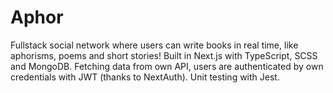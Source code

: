 # Aphor

Fullstack social network where users can write books in real time, like aphorisms, poems and short stories! Built in Next.js with TypeScript, SCSS and MongoDB. 
Fetching data from own API, users are authenticated by own credentials with JWT (thanks to NextAuth). Unit testing with Jest.
